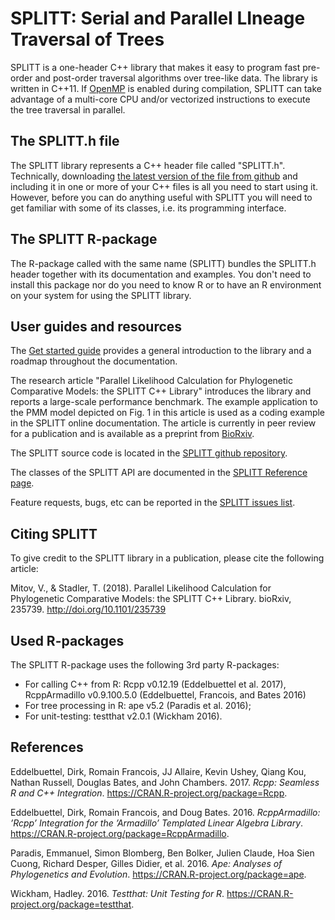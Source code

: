 
<!-- README.md is generated from README.Rmd. Please edit that file -->
SPLITT: Serial and Parallel LIneage Traversal of Trees
======================================================

SPLITT is a one-header C++ library that makes it easy to program fast pre-order and post-order traversal algorithms over tree-like data. The library is written in C++11. If [OpenMP](https://www.openmp.org) is enabled during compilation, SPLITT can take advantage of a multi-core CPU and/or vectorized instructions to execute the tree traversal in parallel.

The SPLITT.h file
-----------------

The SPLITT library represents a C++ header file called "SPLITT.h". Technically, downloading [the latest version of the file from github](https://github.com/venelin/SPLITT/raw/master/src/SPLITT.h) and including it in one or more of your C++ files is all you need to start using it. However, before you can do anything useful with SPLITT you will need to get familiar with some of its classes, i.e. its programming interface.

The SPLITT R-package
--------------------

The R-package called with the same name (SPLITT) bundles the SPLITT.h header together with its documentation and examples. You don't need to install this package nor do you need to know R or to have an R environment on your system for using the SPLITT library.

User guides and resources
-------------------------

The [Get started guide](https://venelin.github.io/SPLITT/articles/SPLITT.html) provides a general introduction to the library and a roadmap throughout the documentation.

The research article "Parallel Likelihood Calculation for Phylogenetic Comparative Models: the SPLITT C++ Library" introduces the library and reports a large-scale performance benchmark. The example application to the PMM model depicted on Fig. 1 in this article is used as a coding example in the SPLITT online documentation. The article is currently in peer review for a publication and is available as a preprint from [BioRxiv](https://www.biorxiv.org/content/early/2018/10/29/235739).

The SPLITT source code is located in the [SPLITT github repository](https://github.com/venelin/SPLITT).

The classes of the SPLITT API are documented in the [SPLITT Reference page](https://venelin.github.io/SPLITT/reference/SPLITT.html).

Feature requests, bugs, etc can be reported in the [SPLITT issues list](https://github.com/venelin/SPLITT/issues).

Citing SPLITT
-------------

To give credit to the SPLITT library in a publication, please cite the following article:

Mitov, V., & Stadler, T. (2018). Parallel Likelihood Calculation for Phylogenetic Comparative Models: the SPLITT C++ Library. bioRxiv, 235739. <http://doi.org/10.1101/235739>

Used R-packages
---------------

The SPLITT R-package uses the following 3rd party R-packages:

-   For calling C++ from R: Rcpp v0.12.19 (Eddelbuettel et al. 2017), RcppArmadillo v0.9.100.5.0 (Eddelbuettel, Francois, and Bates 2016)
-   For tree processing in R: ape v5.2 (Paradis et al. 2016);
-   For unit-testing: testthat v2.0.1 (Wickham 2016).

References
----------

Eddelbuettel, Dirk, Romain Francois, JJ Allaire, Kevin Ushey, Qiang Kou, Nathan Russell, Douglas Bates, and John Chambers. 2017. *Rcpp: Seamless R and C++ Integration*. <https://CRAN.R-project.org/package=Rcpp>.

Eddelbuettel, Dirk, Romain Francois, and Doug Bates. 2016. *RcppArmadillo: ’Rcpp’ Integration for the ’Armadillo’ Templated Linear Algebra Library*. <https://CRAN.R-project.org/package=RcppArmadillo>.

Paradis, Emmanuel, Simon Blomberg, Ben Bolker, Julien Claude, Hoa Sien Cuong, Richard Desper, Gilles Didier, et al. 2016. *Ape: Analyses of Phylogenetics and Evolution*. <https://CRAN.R-project.org/package=ape>.

Wickham, Hadley. 2016. *Testthat: Unit Testing for R*. <https://CRAN.R-project.org/package=testthat>.
